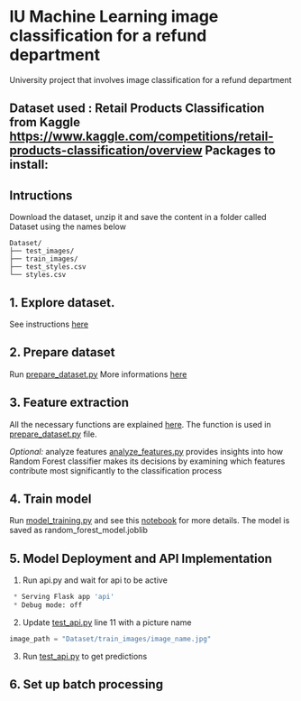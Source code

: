 # IU Machine Learning image classification for a refund department
 University project that involves image classification for a refund department

Dataset used : Retail Products Classification from Kaggle  https://www.kaggle.com/competitions/retail-products-classification/overview
Packages to install:
- 

## Intructions
Download the dataset, unzip it and save the content in a folder called Dataset using the names below
```
Dataset/
├── test_images/
├── train_images/
├── test_styles.csv
└── styles.csv
```
## 1. Explore dataset.
See instructions [here](notebooks/01_data_exploration.ipynb)

## 2. Prepare dataset
Run [prepare_dataset.py](prepare_dataset.py)
More informations [here](notebooks/02_dataset_preparation.ipynb)

## 3. Feature extraction
All the necessary functions are explained [here](notebooks/03_feature_extraction.ipynb).
The function is used in [prepare_dataset.py](prepare_dataset.py) file.

_Optional:_ analyze features
[analyze_features.py](analyze_features.py) provides insights into how Random Forest classifier makes its decisions by examining which features contribute most significantly to the classification process

## 4. Train model
Run [model_training.py](model_training.py) and see this [notebook](notebooks/04_model_training.ipynb) for more details.
The model is saved as random_forest_model.joblib

## 5. Model Deployment and API Implementation
1. Run api.py and wait for api to be active
```python
 * Serving Flask app 'api'
 * Debug mode: off
```
2. Update [test_api.py](test_api.py) line 11 with a picture name
```python
image_path = "Dataset/train_images/image_name.jpg"
```
3. Run [test_api.py](test_api.py) to get predictions

## 6. Set up batch processing